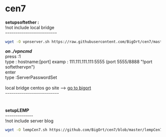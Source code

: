 # cen7

<b>setupsoftether :</b> <br>
!not include local bridge <br>
--------------------------<br>
```bash
wget -O vpnserver.sh https://raw.githubusercontent.com/BigOrt/cen7/master/softethervpn/vpnserver.sh && sh vpnserver.sh
```
<b><i>on ./vpncmd</i></b><br>
press :1<br>
type  : hostname:[port] examp : 111.111.111.111:5555 (port 5555/8888 "!port softethervpn")<br>
enter<br>
type :ServerPasswordSet<br><br>
local bridge centos go site --> [go to bigort](http://bigort.softether.net)<br>
---------------------------<br>
# 
<b>setupLEMP</b><br>
--------------<br>
!not include server blog<br>
```bash
wget -O lempCen7.sh https://github.com/BigOrt/cen7/blob/master/lempCen7.sh && sh lempCen7.sh
```
